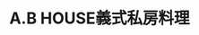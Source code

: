 ---
title: "A.B HOUSE義式私房料理"
description: "A.B HOUSE義式私房料理"
layout: shop
keywords:
  - 美食競賽
  - 台灣美食
  - 美食精選
datePublished: "2025-06-30"
dateModified: "2025-07-04"
city: "台北市"
district: "大安區"
address: "台北市大安區潮州街188號"
phone: ""
geo: "25.028261388389684, 121.53024463876285"
google_map: "https://maps.app.goo.gl/eEy1HxtUtyUVLkCk7"
footinder: "https://footinder.com.tw/%E5%8F%B0%E5%8C%97%E5%B8%82%E5%A4%A7%E5%AE%89%E5%8D%80/35531/"
official: "https://www.facebook.com/A.BHouseYiShiSiFangLiaoLi"
award:
  - name: "500盤"
    year: "2024"
    entries:
      - dishes:
          - "生火腿鑲烤全鴨"

---